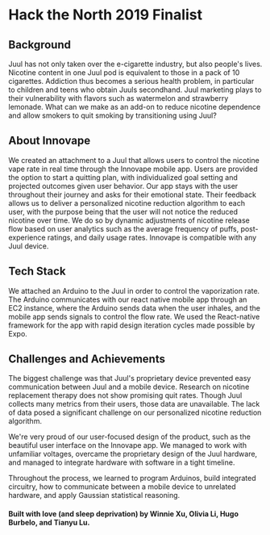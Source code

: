 # Hack the North 2019 Finalist

## Background
Juul has not only taken over the e-cigarette industry, but also people's lives. Nicotine content in one Juul pod is equivalent to those in a pack of 10 cigarettes. Addiction thus becomes a serious health problem, in particular to children and teens who obtain Juuls secondhand. Juul marketing plays to their vulnerability with flavors such as watermelon and strawberry lemonade. What can we make as an add-on to reduce nicotine dependence and allow smokers to quit smoking by transitioning using Juul?

## About Innovape
We created an attachment to a Juul that allows users to control the nicotine vape rate in real time through the Innovape mobile app. Users are provided the option to start a quitting plan, with individualized goal setting and projected outcomes given user behavior. Our app stays with the user throughout their journey and asks for their emotional state. Their feedback allows us to deliver a personalized nicotine reduction algorithm to each user, with the purpose being that the user will not notice the reduced nicotine over time. We do so by dynamic adjustments of nicotine release flow based on user analytics such as the average frequency of puffs, post-experience ratings, and daily usage rates. Innovape is compatible with any Juul device.

## Tech Stack
We attached an Arduino to the Juul in order to control the vaporization rate. The Arduino communicates with our react native mobile app through an EC2 instance, where the Arduino sends data when the user inhales, and the mobile app sends signals to control the flow rate. We used the React-native framework for the app with rapid design iteration cycles made possible by Expo.

## Challenges and Achievements
The biggest challenge was that Juul's proprietary device prevented easy communication between Juul and a mobile device. Research on nicotine replacement therapy does not show promising quit rates. Though Juul collects many metrics from their users, those data are unavailable. The lack of data posed a significant challenge on our personalized nicotine reduction algorithm.

We're very proud of our user-focused design of the product, such as the beautiful user interface on the Innovape app. We managed to work with unfamiliar voltages, overcame the proprietary design of the Juul hardware, and managed to integrate hardware with software in a tight timeline.

Throughout the process, we learned to program Arduinos, build integrated circuitry, how to communicate between a mobile device to unrelated hardware, and apply Gaussian statistical reasoning.

#### Built with love (and sleep deprivation) by Winnie Xu, Olivia Li, Hugo Burbelo, and Tianyu Lu.
